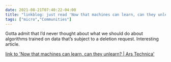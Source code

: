 ```yaml
---
date: 2021-08-21T07:40:22-04:00
title: "linkblog: just read 'Now that machines can learn, can they unlearn? | Ars Technica'"
tags: ["micro","Communities"]
---
```

Gotta admit that I’d never thought about what we should do about algorithms trained on data that’s subject to a deletion request. Interesting article.
 
[link to 'Now that machines can learn, can they unlearn? | Ars Technica'](https://arstechnica.com/information-technology/2021/08/now-that-machines-can-learn-can-they-unlearn/)
